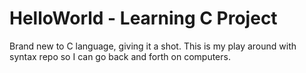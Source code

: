 # HelloWorld - Learning C Project

Brand new to C language, giving it a shot. This is my play around with syntax repo so I can go back and forth on computers.


